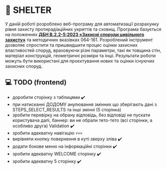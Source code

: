 ﻿# :european_castle: SHELTER
У даній роботі розроблено веб-програму для автоматизації розрахунку рівня захисту протирадіаційних укриттів та сховищ. Програма базується на положеннях [__ДБН В.2.2-5:2023 «Захисні споруди цивільного захисту»__](https://e-construction.gov.ua/files/new_doc/3109090634326083293/2023-09-08/8179d0ee-02d3-4ceb-87c0-f64742b2e15b.pdf) та методичних вказівках 064-161. Розроблений інструмент дозволяє спростити та пришвидшити процес оцінки захисних властивостей споруд, враховуючи різні параметри, такі як товщина стін, матеріал конструкцій, геометричні розміри та інші. Результати роботи можуть бути використані для проєктування нових та оцінки існуючих захисних споруд.
## :computer: __TODO__ (frontend)
- доробити сторінку з таблицями :heavy_check_mark:
- при натисканні ДОДОМУ анулювання змінних що зберігають дані з STEPS_SELECT_RESULTS та інші змінні (5 сторінка)
- зробити перевірку на обрану відповідь, без відповіді не пускати користувача далі, баннер: ви не обрали тето-тето (всі сторінки, а особливо друга) Validation :heavy_check_mark:
- зробити адекватну навігацію :skull::skull::skull:
- вирівняти кнопку повернення в куті зверху зліва :heavy_check_mark:
- додати бокове меню на інформаційні сторінки :heavy_check_mark:
- зробити адекватну WELCOME сторінку :heavy_check_mark:
- зробити адекватну 5 сторінку :heavy_check_mark:

<!--
EMOJI
https://github.com/GnuriaN/format-README/blob/master/emoji.md

TUTORIAL .MD
https://www.youtube.com/watch?v=NXNf9aYTCZ0&ab_channel=PyLounge-%D0%BF%D1%80%D0%BE%D0%B3%D1%80%D0%B0%D0%BC%D0%BC%D0%B8%D1%80%D0%BE%D0%B2%D0%B0%D0%BD%D0%B8%D0%B5%D0%BD%D0%B0Python%D0%B8%D0%B2%D1%81%D1%91%D0%BEIT
-->

<!--
/shelter_protection
├── main.py                # Точка входу в застосунок
├── /database              # Модуль роботи з базою даних
│   ├── __init__.py
│   ├── db.py              # Функції для взаємодії з SQLite
│   ├── models.py          # Опис структури таблиць
│   └── seed.py            # Початкове заповнення БД (якщо потрібно)
├── /logic                 # Бізнес-логіка обрахунків
│   ├── __init__.py
│   ├── calculations.py    # Формули та алгоритми розрахунків
│   ├── validation.py      # Перевірка вхідних даних
│   ├── helpers.py         # Додаткові допоміжні функції
├── /ui                    # Інтерфейс програми
│   ├── __init__.py
│   ├── pages.py           # Всі сторінки Flet UI
│   ├── components.py      # Окремі UI-елементи (кнопки, таблиці)
│   ├── navigation.py      # Логіка перемикання сторінок
├── /static                # Статичні файли (якщо потрібно)
│   ├── logo.png
│   ├── styles.css
├── /config                # Налаштування
│   ├── __init__.py
│   ├── settings.py        # Глобальні змінні (шляхи, API URL тощо)
│   └── secrets.py         # Конфіденційні дані (НЕ заливати в Git)
├── requirements.txt       # Залежності
├── README.md              # Документація
└── .gitignore             # Ігнорування непотрібних файлів
--!>